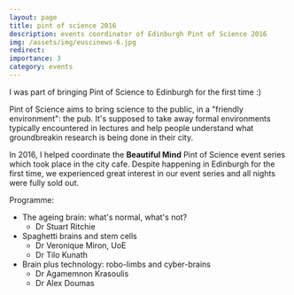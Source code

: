 ```yaml
---
layout: page
title: pint of science 2016
description: events coordinator of Edinburgh Pint of Science 2016
img: /assets/img/euscinews-6.jpg
redirect: 
importance: 3
category: events
---
```


I was part of bringing Pint of Science to Edinburgh for the first time :)

Pint of Science aims to bring science to the public, in a "friendly environment": the pub. It's supposed to take away formal environments typically encountered in lectures and help people understand what groundbreakin research is being done in their city.

In 2016, I helped coordinate the <b>Beautiful Mind</b> Pint of Science event series which took place in the city cafe. Despite happening in Edinburgh for the first time, we experienced great interest in our event series and all nights were fully sold out.

Programme:

* The ageing brain: what's normal, what's not?
  + Dr Stuart Ritchie
* Spaghetti brains and stem cells
  + Dr Veronique Miron, UoE
  + Dr Tilo Kunath
* Brain plus technology: robo-limbs and cyber-brains
  + Dr Agamemnon Krasoulis
  + Dr Alex Doumas